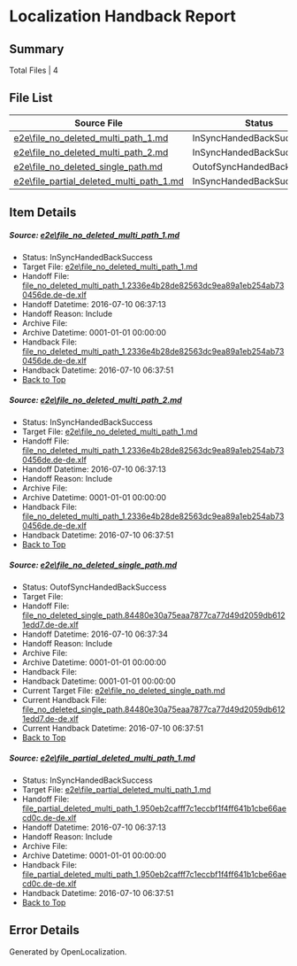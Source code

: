 # <a name='report-top'></a> Localization Handback Report

## Summary
 Total Files | 4

## File List
 Source File | Status | Details 
 ----------- | ------ | ------- 
 [e2e\file_no_deleted_multi_path_1.md](https://github.com/OpenLocalizationTestOrg/oltest/blob/b06a63f37e88270c0cb9a5cb24a52758650328e7/e2e/file_no_deleted_multi_path_1.md) | InSyncHandedBackSuccess | [Details](#4422e90fa7f5bf42462d3d1da2f69a2e4e9444481)
 [e2e\file_no_deleted_multi_path_2.md](https://github.com/OpenLocalizationTestOrg/oltest/blob/4547c9a7009926d66a2be814525b44b4dc781e81/e2e/file_no_deleted_multi_path_2.md) | InSyncHandedBackSuccess | [Details](#4422e90fa7f5bf42462d3d1da2f69a2e4e9444482)
 [e2e\file_no_deleted_single_path.md](https://github.com/OpenLocalizationTestOrg/oltest/blob/4547c9a7009926d66a2be814525b44b4dc781e81/e2e/file_no_deleted_single_path.md) | OutofSyncHandedBackSuccess | [Details](#76198b48046b688b6af32b9a6de29210261c52973)
 [e2e\file_partial_deleted_multi_path_1.md](https://github.com/OpenLocalizationTestOrg/oltest/blob/b06a63f37e88270c0cb9a5cb24a52758650328e7/e2e/file_partial_deleted_multi_path_1.md) | InSyncHandedBackSuccess | [Details](#96248310bf7950ef1aedebc67558f5f0945581074)

## Item Details
##### <a name='4422e90fa7f5bf42462d3d1da2f69a2e4e9444481'></a> Source: [e2e\file_no_deleted_multi_path_1.md](https://github.com/OpenLocalizationTestOrg/oltest/blob/b06a63f37e88270c0cb9a5cb24a52758650328e7/e2e/file_no_deleted_multi_path_1.md)
* Status: InSyncHandedBackSuccess
* Target File: [e2e\file_no_deleted_multi_path_1.md](https://github.com/OpenLocalizationTestOrg/oltest-dede-fly/blob/db8fbffc3049add78f15fdee64848f06b2b26eae/e2e/file_no_deleted_multi_path_1.md)
* Handoff File: [file_no_deleted_multi_path_1.2336e4b28de82563dc9ea89a1eb254ab730456de.de-de.xlf](https://github.com/OpenLocalizationTestOrg/olhandoff-e2e/blob/32cd81ff51fb3006bec3b918c210ef1e8637f1b6/ol-handoff/OpenLocalizationTestOrg/oltest-dede-fly/ci/mt/file_no_deleted_multi_path_1.2336e4b28de82563dc9ea89a1eb254ab730456de.de-de.xlf)
* Handoff Datetime: 2016-07-10 06:37:13
* Handoff Reason: Include
* Archive File: 
* Archive Datetime: 0001-01-01 00:00:00
* Handback File: [file_no_deleted_multi_path_1.2336e4b28de82563dc9ea89a1eb254ab730456de.de-de.xlf](https://github.com/OpenLocalizationTestOrg/olhandback-e2e/blob/cbfff7585e9ce79d067bb7f5da7ff28402f23467/ol-handback/OpenLocalizationTestOrg/oltest-dede-fly/ci/mt/file_no_deleted_multi_path_1.2336e4b28de82563dc9ea89a1eb254ab730456de.de-de.xlf)
* Handback Datetime: 2016-07-10 06:37:51
* [Back to Top](#report-top)

##### <a name='4422e90fa7f5bf42462d3d1da2f69a2e4e9444482'></a> Source: [e2e\file_no_deleted_multi_path_2.md](https://github.com/OpenLocalizationTestOrg/oltest/blob/4547c9a7009926d66a2be814525b44b4dc781e81/e2e/file_no_deleted_multi_path_2.md)
* Status: InSyncHandedBackSuccess
* Target File: [e2e\file_no_deleted_multi_path_1.md](https://github.com/OpenLocalizationTestOrg/oltest-dede-fly/blob/db8fbffc3049add78f15fdee64848f06b2b26eae/e2e/file_no_deleted_multi_path_1.md)
* Handoff File: [file_no_deleted_multi_path_1.2336e4b28de82563dc9ea89a1eb254ab730456de.de-de.xlf](https://github.com/OpenLocalizationTestOrg/olhandoff-e2e/blob/32cd81ff51fb3006bec3b918c210ef1e8637f1b6/ol-handoff/OpenLocalizationTestOrg/oltest-dede-fly/ci/mt/file_no_deleted_multi_path_1.2336e4b28de82563dc9ea89a1eb254ab730456de.de-de.xlf)
* Handoff Datetime: 2016-07-10 06:37:13
* Handoff Reason: Include
* Archive File: 
* Archive Datetime: 0001-01-01 00:00:00
* Handback File: [file_no_deleted_multi_path_1.2336e4b28de82563dc9ea89a1eb254ab730456de.de-de.xlf](https://github.com/OpenLocalizationTestOrg/olhandback-e2e/blob/cbfff7585e9ce79d067bb7f5da7ff28402f23467/ol-handback/OpenLocalizationTestOrg/oltest-dede-fly/ci/mt/file_no_deleted_multi_path_1.2336e4b28de82563dc9ea89a1eb254ab730456de.de-de.xlf)
* Handback Datetime: 2016-07-10 06:37:51
* [Back to Top](#report-top)

##### <a name='76198b48046b688b6af32b9a6de29210261c52973'></a> Source: [e2e\file_no_deleted_single_path.md](https://github.com/OpenLocalizationTestOrg/oltest/blob/4547c9a7009926d66a2be814525b44b4dc781e81/e2e/file_no_deleted_single_path.md)
* Status: OutofSyncHandedBackSuccess
* Target File: 
* Handoff File: [file_no_deleted_single_path.84480e30a75eaa7877ca77d49d2059db6121edd7.de-de.xlf](https://github.com/OpenLocalizationTestOrg/olhandoff-e2e/blob/63cee30afc5a4c24f6e1b0bf8772eefe0ae61a21/ol-handoff/OpenLocalizationTestOrg/oltest-dede-fly/ci/mt/file_no_deleted_single_path.84480e30a75eaa7877ca77d49d2059db6121edd7.de-de.xlf)
* Handoff Datetime: 2016-07-10 06:37:34
* Handoff Reason: Include
* Archive File: 
* Archive Datetime: 0001-01-01 00:00:00
* Handback File: 
* Handback Datetime: 0001-01-01 00:00:00
* Current Target File: [e2e\file_no_deleted_single_path.md](https://github.com/OpenLocalizationTestOrg/oltest-dede-fly/blob/db8fbffc3049add78f15fdee64848f06b2b26eae/e2e/file_no_deleted_single_path.md)
* Current Handback File: [file_no_deleted_single_path.84480e30a75eaa7877ca77d49d2059db6121edd7.de-de.xlf](https://github.com/OpenLocalizationTestOrg/olhandback-e2e/blob/cbfff7585e9ce79d067bb7f5da7ff28402f23467/ol-handback/OpenLocalizationTestOrg/oltest-dede-fly/ci/mt/file_no_deleted_single_path.84480e30a75eaa7877ca77d49d2059db6121edd7.de-de.xlf)
* Current Handback Datetime: 2016-07-10 06:37:51
* [Back to Top](#report-top)

##### <a name='96248310bf7950ef1aedebc67558f5f0945581074'></a> Source: [e2e\file_partial_deleted_multi_path_1.md](https://github.com/OpenLocalizationTestOrg/oltest/blob/b06a63f37e88270c0cb9a5cb24a52758650328e7/e2e/file_partial_deleted_multi_path_1.md)
* Status: InSyncHandedBackSuccess
* Target File: [e2e\file_partial_deleted_multi_path_1.md](https://github.com/OpenLocalizationTestOrg/oltest-dede-fly/blob/db8fbffc3049add78f15fdee64848f06b2b26eae/e2e/file_partial_deleted_multi_path_1.md)
* Handoff File: [file_partial_deleted_multi_path_1.950eb2cafff7c1eccbf1f4ff641b1cbe66aecd0c.de-de.xlf](https://github.com/OpenLocalizationTestOrg/olhandoff-e2e/blob/32cd81ff51fb3006bec3b918c210ef1e8637f1b6/ol-handoff/OpenLocalizationTestOrg/oltest-dede-fly/ci/mt/file_partial_deleted_multi_path_1.950eb2cafff7c1eccbf1f4ff641b1cbe66aecd0c.de-de.xlf)
* Handoff Datetime: 2016-07-10 06:37:13
* Handoff Reason: Include
* Archive File: 
* Archive Datetime: 0001-01-01 00:00:00
* Handback File: [file_partial_deleted_multi_path_1.950eb2cafff7c1eccbf1f4ff641b1cbe66aecd0c.de-de.xlf](https://github.com/OpenLocalizationTestOrg/olhandback-e2e/blob/cbfff7585e9ce79d067bb7f5da7ff28402f23467/ol-handback/OpenLocalizationTestOrg/oltest-dede-fly/ci/mt/file_partial_deleted_multi_path_1.950eb2cafff7c1eccbf1f4ff641b1cbe66aecd0c.de-de.xlf)
* Handback Datetime: 2016-07-10 06:37:51
* [Back to Top](#report-top)


## Error Details

Generated by OpenLocalization.
